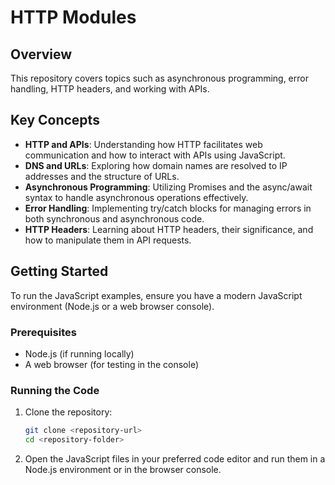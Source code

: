 # HTTP Modules

## Overview

This repository covers topics such as asynchronous programming, error handling, HTTP headers, and working with APIs.

## Key Concepts

- **HTTP and APIs**: Understanding how HTTP facilitates web communication and how to interact with APIs using JavaScript.
- **DNS and URLs**: Exploring how domain names are resolved to IP addresses and the structure of URLs.
- **Asynchronous Programming**: Utilizing Promises and the async/await syntax to handle asynchronous operations effectively.
- **Error Handling**: Implementing try/catch blocks for managing errors in both synchronous and asynchronous code.
- **HTTP Headers**: Learning about HTTP headers, their significance, and how to manipulate them in API requests.

## Getting Started

To run the JavaScript examples, ensure you have a modern JavaScript environment (Node.js or a web browser console).

### Prerequisites

- Node.js (if running locally)
- A web browser (for testing in the console)

### Running the Code

1. Clone the repository:
   ```bash
   git clone <repository-url>
   cd <repository-folder>
   ```

2. Open the JavaScript files in your preferred code editor and run them in a Node.js environment or in the browser console.